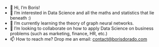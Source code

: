- 👋 Hi, I’m Boris!
- 👀 I’m interested in Data Science and all the maths and statistics that lie beneath :) 
- 🌱 I’m currently learning the theory of graph neural networks.
- 💞️ I’m looking to collaborate on how to apply Data Science on business problems (such as marketing, finance, HR, etc.)
- 📫 How to reach me? Drop me an email: contact@borisdorado.com

<!---
boris-dee/boris-dee is a ✨ special ✨ repository because its `README.md` (this file) appears on your GitHub profile.
You can click the Preview link to take a look at your changes.
--->
